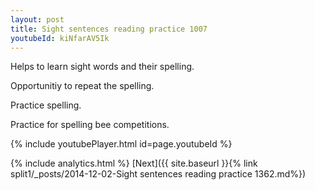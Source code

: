 ```yaml
---
layout: post
title: Sight sentences reading practice 1007
youtubeId: kiNfarAV5Ik
---
```

 
 
Helps to learn sight words and their spelling.

Opportunitiy to repeat the spelling. 

Practice spelling. 
 
Practice for spelling bee competitions. 
 
{% include youtubePlayer.html id=page.youtubeId %}
 
 
{% include analytics.html %} 
[Next]({{ site.baseurl }}{% link  split1/_posts/2014-12-02-Sight sentences reading practice 1362.md%})
 

